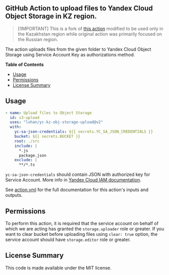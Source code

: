 ## GitHub Action to upload files to Yandex Cloud Object Storage in KZ region.

> [!IMPORTANT] This is a fork of [this action](https://github.com/yc-actions/yc-obj-storage-upload)
> modified to be used only in the Kazakhstan region while original action was primarily focused on the Russian region.

The action uploads files from the given folder to Yandex Cloud Object Storage
using Service Account Key as authorizations method.

**Table of Contents**

<!-- toc -->

- [Usage](#usage)
- [Permissions](#permissions)
- [License Summary](#license-summary)

<!-- tocstop -->

## Usage

```yaml
- name: Upload files to Object Storage
  id: s3-upload
  uses: "lxhan/yc-kz-obj-storage-upload@v2"
  with:
    yc-sa-json-credentials: ${{ secrets.YC_SA_JSON_CREDENTIALS }}
    bucket: ${{ secrets.BUCKET }}
    root: ./src
    include: | 
      *.js
      package.json
    exclude: | 
      **/*.ts
```

`yc-sa-json-credentials` should contain JSON with authorized key for Service
Account. More info in
[Yandex Cloud IAM documentation](https://cloud.yandex.ru/docs/container-registry/operations/authentication#sa-json).

See [action.yml](action.yml) for the full documentation for this action's inputs
and outputs.

## Permissions

To perform this action, it is required that the service account on behalf of
which we are acting has granted the `storage.uploader` role or greater. If you
want to clear bucket before uploading files using `clear: true` option, the
service account should have `storage.editor` role or greater.

## License Summary

This code is made available under the MIT license.
